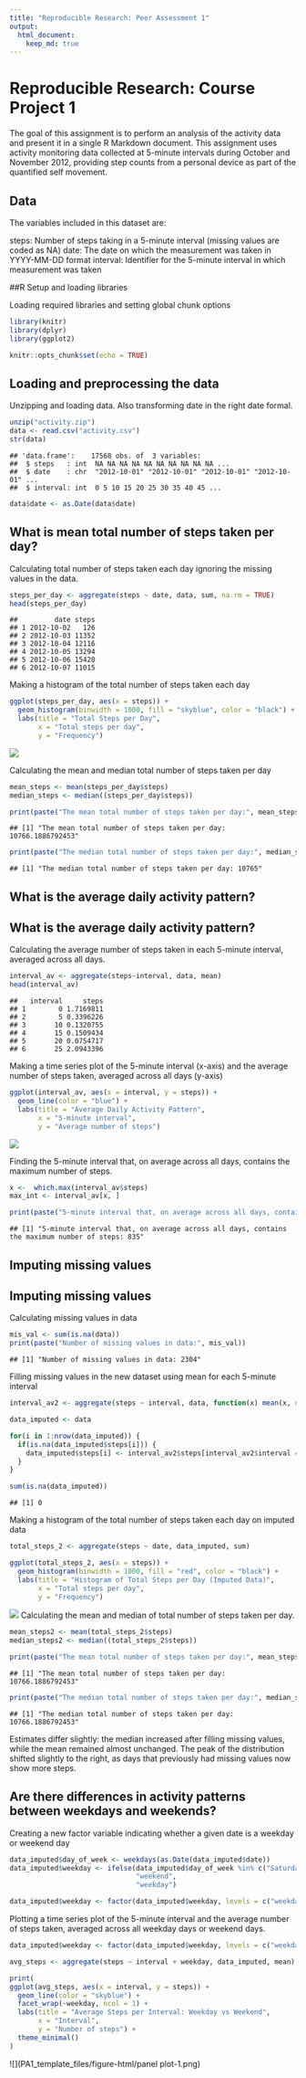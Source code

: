 ```yaml
---
title: "Reproducible Research: Peer Assessment 1"
output: 
  html_document:
    keep_md: true
---
```

# Reproducible Research: Course Project 1

The goal of this assignment is to perform an analysis of the activity data and present it in a single R Markdown document. 
This assignment uses activity monitoring data collected at 5-minute intervals during October and November 2012, providing step counts from a personal device as part of the quantified self movement.

## Data

The variables included in this dataset are:

steps: Number of steps taking in a 5-minute interval (missing values are coded as NA)
date: The date on which the measurement was taken in YYYY-MM-DD format
interval: Identifier for the 5-minute interval in which measurement was taken

##R Setup and loading libraries 

Loading required libraries and setting global chunk options


```r
library(knitr)
library(dplyr)
library(ggplot2)

knitr::opts_chunk$set(echo = TRUE)
```

## Loading and preprocessing the data

Unzipping and loading data. 
Also transforming date in the right date formal. 

```r
unzip("activity.zip")
data <- read.csv("activity.csv")
str(data)
```

```
## 'data.frame':	17568 obs. of  3 variables:
##  $ steps   : int  NA NA NA NA NA NA NA NA NA NA ...
##  $ date    : chr  "2012-10-01" "2012-10-01" "2012-10-01" "2012-10-01" ...
##  $ interval: int  0 5 10 15 20 25 30 35 40 45 ...
```

```r
data$date <- as.Date(data$date)
```


## What is mean total number of steps taken per day?

Calculating total number of steps taken each day ignoring the missing values in the data.


```r
steps_per_day <- aggregate(steps ~ date, data, sum, na.rm = TRUE)
head(steps_per_day)
```

```
##         date steps
## 1 2012-10-02   126
## 2 2012-10-03 11352
## 3 2012-10-04 12116
## 4 2012-10-05 13294
## 5 2012-10-06 15420
## 6 2012-10-07 11015
```

Making a histogram of the total number of steps taken each day


```r
ggplot(steps_per_day, aes(x = steps)) +
  geom_histogram(binwidth = 1000, fill = "skyblue", color = "black") +
  labs(title = "Total Steps per Day",
       x = "Total steps per day",
       y = "Frequency")
```

![](PA1_template_files/figure-html/histogram-steps-per-day-1.png)<!-- -->

Calculating the mean and median total number of steps taken per day


```r
mean_steps <- mean(steps_per_day$steps)
median_steps <- median((steps_per_day$steps))

print(paste("The mean total number of steps taken per day:", mean_steps))
```

```
## [1] "The mean total number of steps taken per day: 10766.1886792453"
```

```r
print(paste("The median total number of steps taken per day:", median_steps))
```

```
## [1] "The median total number of steps taken per day: 10765"
```

## What is the average daily activity pattern?

## What is the average daily activity pattern?

Calculating the average number of steps taken in each 5-minute interval, averaged across all days.


```r
interval_av <- aggregate(steps~interval, data, mean)
head(interval_av)
```

```
##   interval     steps
## 1        0 1.7169811
## 2        5 0.3396226
## 3       10 0.1320755
## 4       15 0.1509434
## 5       20 0.0754717
## 6       25 2.0943396
```

Making a time series plot  of the 5-minute interval (x-axis) and the average number of steps taken, averaged across all days (y-axis)


```r
ggplot(interval_av, aes(x = interval, y = steps)) +
  geom_line(color = "blue") +
  labs(title = "Average Daily Activity Pattern",
       x = "5-minute interval",
       y = "Average number of steps")
```

![](PA1_template_files/figure-html/plot-pattern-per-interval-1.png)<!-- -->

Finding the 5-minute interval that, on average across all days, contains the maximum number of steps.


```r
x <-  which.max(interval_av$steps)
max_int <- interval_av[x, ]

print(paste("5-minute interval that, on average across all days, contains the maximum number of steps:",(max_int[,1])))
```

```
## [1] "5-minute interval that, on average across all days, contains the maximum number of steps: 835"
```

## Imputing missing values

## Imputing missing values

Calculating missing values in data


```r
mis_val <- sum(is.na(data))
print(paste("Number of missing values in data:", mis_val))
```

```
## [1] "Number of missing values in data: 2304"
```

Filling missing values in the new dataset using mean for each 5-minute interval


```r
interval_av2 <- aggregate(steps ~ interval, data, function(x) mean(x, na.rm = TRUE))

data_imputed <- data

for(i in 1:nrow(data_imputed)) {
  if(is.na(data_imputed$steps[i])) {
    data_imputed$steps[i] <- interval_av2$steps[interval_av2$interval == data_imputed$interval[i]]
  }
}

sum(is.na(data_imputed))  
```

```
## [1] 0
```

Making a histogram of the total number of steps taken each day on imputed data 


```r
total_steps_2 <- aggregate(steps ~ date, data_imputed, sum)

ggplot(total_steps_2, aes(x = steps)) +
  geom_histogram(binwidth = 1000, fill = "red", color = "black") +
  labs(title = "Histogram of Total Steps per Day (Imputed Data)",
       x = "Total steps per day",
       y = "Frequency")
```

![](PA1_template_files/figure-html/histogram-steps-per-day-new-1.png)<!-- -->
Calculating the mean and median of total number of steps taken per day.


```r
mean_steps2 <- mean(total_steps_2$steps)
median_steps2 <- median((total_steps_2$steps))

print(paste("The mean total number of steps taken per day:", mean_steps2))
```

```
## [1] "The mean total number of steps taken per day: 10766.1886792453"
```

```r
print(paste("The median total number of steps taken per day:", median_steps2))
```

```
## [1] "The median total number of steps taken per day: 10766.1886792453"
```

Estimates differ slightly: the median increased after filling missing values, while the mean remained almost unchanged. The peak of the distribution shifted slightly to the right, as days that previously had missing values now show more steps. 

## Are there differences in activity patterns between weekdays and weekends?

Creating a new factor variable indicating whether a given date is a weekday or weekend day


```r
data_imputed$day_of_week <- weekdays(as.Date(data_imputed$date))
data_imputed$weekday <- ifelse(data_imputed$day_of_week %in% c("Saturday", "Sunday"), 
                               "weekend", 
                               "weekday")

data_imputed$weekday <- factor(data_imputed$weekday, levels = c("weekday", "weekend"))
```

Plotting a time series plot  of the 5-minute interval  and the average number of steps taken, averaged across all weekday days or weekend days.


```r
data_imputed$weekday <- factor(data_imputed$weekday, levels = c("weekday", "weekend"))

avg_steps <- aggregate(steps ~ interval + weekday, data_imputed, mean)

print( 
ggplot(avg_steps, aes(x = interval, y = steps)) +
  geom_line(color = "skyblue") +
  facet_wrap(~weekday, ncol = 1) +
  labs(title = "Average Steps per Interval: Weekday vs Weekend",
       x = "Interval",
       y = "Number of steps") +
  theme_minimal()
)
```

![](PA1_template_files/figure-html/panel plot-1.png)<!-- -->
